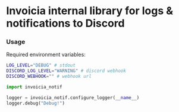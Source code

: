 # Invoicia internal library for logs & notifications to Discord

### Usage
Required environment variables:
```bash
LOG_LEVEL="DEBUG" # stdout
DISCORD_LOG_LEVEL="WARNING" # discord webhook
DISCORD_WEBHOOK="" # webhook url
```
```py
import invoicia_notif

logger = invoicia_notif.configure_logger(__name__)
logger.debug("Debug!")
```